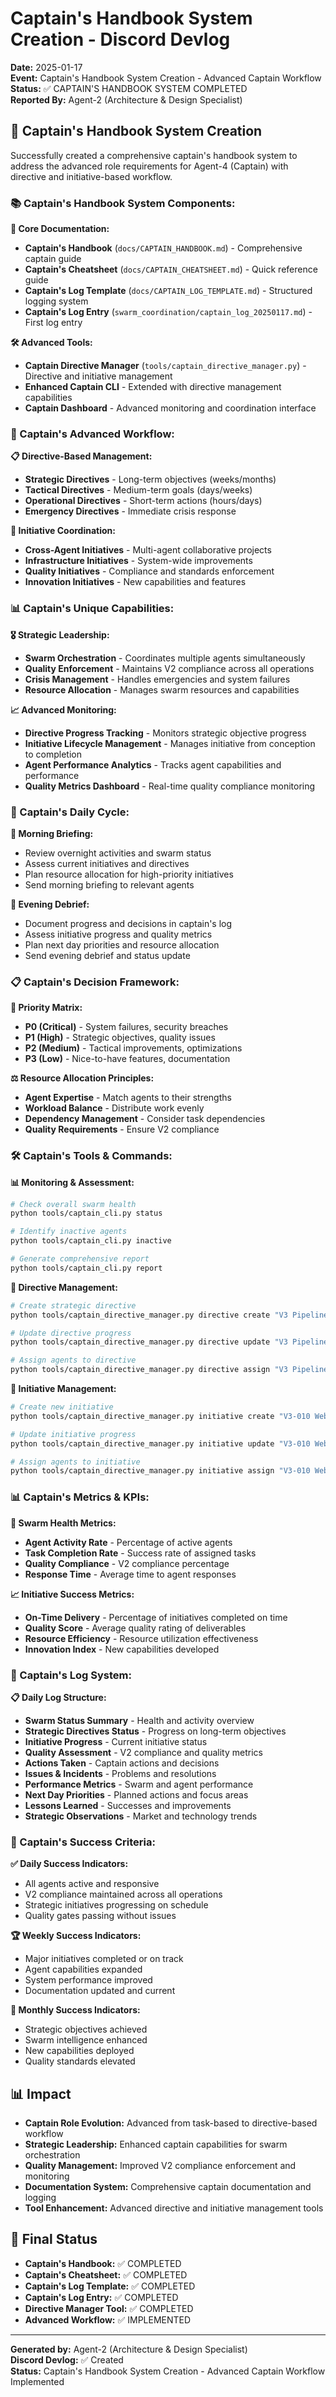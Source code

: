# Captain's Handbook System Creation - Discord Devlog

**Date:** 2025-01-17  
**Event:** Captain's Handbook System Creation - Advanced Captain Workflow  
**Status:** ✅ CAPTAIN'S HANDBOOK SYSTEM COMPLETED  
**Reported By:** Agent-2 (Architecture & Design Specialist)  

## 🎯 **Captain's Handbook System Creation**

Successfully created a comprehensive captain's handbook system to address the advanced role requirements for Agent-4 (Captain) with directive and initiative-based workflow.

### **📚 Captain's Handbook System Components:**

**📖 Core Documentation:**
- **Captain's Handbook** (`docs/CAPTAIN_HANDBOOK.md`) - Comprehensive captain guide
- **Captain's Cheatsheet** (`docs/CAPTAIN_CHEATSHEET.md`) - Quick reference guide
- **Captain's Log Template** (`docs/CAPTAIN_LOG_TEMPLATE.md`) - Structured logging system
- **Captain's Log Entry** (`swarm_coordination/captain_log_20250117.md`) - First log entry

**🛠️ Advanced Tools:**
- **Captain Directive Manager** (`tools/captain_directive_manager.py`) - Directive and initiative management
- **Enhanced Captain CLI** - Extended with directive management capabilities
- **Captain Dashboard** - Advanced monitoring and coordination interface

### **🎯 Captain's Advanced Workflow:**

**📋 Directive-Based Management:**
- **Strategic Directives** - Long-term objectives (weeks/months)
- **Tactical Directives** - Medium-term goals (days/weeks)
- **Operational Directives** - Short-term actions (hours/days)
- **Emergency Directives** - Immediate crisis response

**🚀 Initiative Coordination:**
- **Cross-Agent Initiatives** - Multi-agent collaborative projects
- **Infrastructure Initiatives** - System-wide improvements
- **Quality Initiatives** - Compliance and standards enforcement
- **Innovation Initiatives** - New capabilities and features

### **📊 Captain's Unique Capabilities:**

**🎖️ Strategic Leadership:**
- **Swarm Orchestration** - Coordinates multiple agents simultaneously
- **Quality Enforcement** - Maintains V2 compliance across all operations
- **Crisis Management** - Handles emergencies and system failures
- **Resource Allocation** - Manages swarm resources and capabilities

**📈 Advanced Monitoring:**
- **Directive Progress Tracking** - Monitors strategic objective progress
- **Initiative Lifecycle Management** - Manages initiative from conception to completion
- **Agent Performance Analytics** - Tracks agent capabilities and performance
- **Quality Metrics Dashboard** - Real-time quality compliance monitoring

### **🔄 Captain's Daily Cycle:**

**🌅 Morning Briefing:**
- Review overnight activities and swarm status
- Assess current initiatives and directives
- Plan resource allocation for high-priority initiatives
- Send morning briefing to relevant agents

**🌆 Evening Debrief:**
- Document progress and decisions in captain's log
- Assess initiative progress and quality metrics
- Plan next day priorities and resource allocation
- Send evening debrief and status update

### **📋 Captain's Decision Framework:**

**🎯 Priority Matrix:**
- **P0 (Critical)** - System failures, security breaches
- **P1 (High)** - Strategic objectives, quality issues
- **P2 (Medium)** - Tactical improvements, optimizations
- **P3 (Low)** - Nice-to-have features, documentation

**⚖️ Resource Allocation Principles:**
- **Agent Expertise** - Match agents to their strengths
- **Workload Balance** - Distribute work evenly
- **Dependency Management** - Consider task dependencies
- **Quality Requirements** - Ensure V2 compliance

### **🛠️ Captain's Tools & Commands:**

**📊 Monitoring & Assessment:**
```bash
# Check overall swarm health
python tools/captain_cli.py status

# Identify inactive agents
python tools/captain_cli.py inactive

# Generate comprehensive report
python tools/captain_cli.py report
```

**🎯 Directive Management:**
```bash
# Create strategic directive
python tools/captain_directive_manager.py directive create "V3 Pipeline Completion" strategic "Complete all V3 contracts" 1 "2025-01-20"

# Update directive progress
python tools/captain_directive_manager.py directive update "V3 Pipeline Completion" 75

# Assign agents to directive
python tools/captain_directive_manager.py directive assign "V3 Pipeline Completion" "Agent-1,Agent-2"
```

**🚀 Initiative Management:**
```bash
# Create new initiative
python tools/captain_directive_manager.py initiative create "V3-010 Web Dashboard" "Develop web dashboard" "Infrastructure" 1 "2025-01-18"

# Update initiative progress
python tools/captain_directive_manager.py initiative update "V3-010 Web Dashboard" 25

# Assign agents to initiative
python tools/captain_directive_manager.py initiative assign "V3-010 Web Dashboard" "Agent-1,Agent-7"
```

### **📊 Captain's Metrics & KPIs:**

**🎯 Swarm Health Metrics:**
- **Agent Activity Rate** - Percentage of active agents
- **Task Completion Rate** - Success rate of assigned tasks
- **Quality Compliance** - V2 compliance percentage
- **Response Time** - Average time to agent responses

**📈 Initiative Success Metrics:**
- **On-Time Delivery** - Percentage of initiatives completed on time
- **Quality Score** - Average quality rating of deliverables
- **Resource Efficiency** - Resource utilization effectiveness
- **Innovation Index** - New capabilities developed

### **📝 Captain's Log System:**

**📋 Daily Log Structure:**
- **Swarm Status Summary** - Health and activity overview
- **Strategic Directives Status** - Progress on long-term objectives
- **Initiative Progress** - Current initiative status
- **Quality Assessment** - V2 compliance and quality metrics
- **Actions Taken** - Captain actions and decisions
- **Issues & Incidents** - Problems and resolutions
- **Performance Metrics** - Swarm and agent performance
- **Next Day Priorities** - Planned actions and focus areas
- **Lessons Learned** - Successes and improvements
- **Strategic Observations** - Market and technology trends

### **🎯 Captain's Success Criteria:**

**✅ Daily Success Indicators:**
- All agents active and responsive
- V2 compliance maintained across all operations
- Strategic initiatives progressing on schedule
- Quality gates passing without issues

**🏆 Weekly Success Indicators:**
- Major initiatives completed or on track
- Agent capabilities expanded
- System performance improved
- Documentation updated and current

**🚀 Monthly Success Indicators:**
- Strategic objectives achieved
- Swarm intelligence enhanced
- New capabilities deployed
- Quality standards elevated

## 📊 **Impact**

- **Captain Role Evolution:** Advanced from task-based to directive-based workflow
- **Strategic Leadership:** Enhanced captain capabilities for swarm orchestration
- **Quality Management:** Improved V2 compliance enforcement and monitoring
- **Documentation System:** Comprehensive captain documentation and logging
- **Tool Enhancement:** Advanced directive and initiative management tools

## 🎯 **Final Status**

- **Captain's Handbook:** ✅ COMPLETED
- **Captain's Cheatsheet:** ✅ COMPLETED
- **Captain's Log Template:** ✅ COMPLETED
- **Captain's Log Entry:** ✅ COMPLETED
- **Directive Manager Tool:** ✅ COMPLETED
- **Advanced Workflow:** ✅ IMPLEMENTED

---

**Generated by:** Agent-2 (Architecture & Design Specialist)  
**Discord Devlog:** ✅ Created  
**Status:** Captain's Handbook System Creation - Advanced Captain Workflow Implemented
